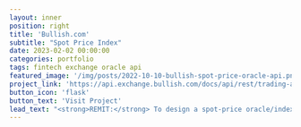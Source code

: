 ```yaml
---
layout: inner
position: right
title: 'Bullish.com'
subtitle: "Spot Price Index"
date: 2023-02-02 00:00:00
categories: portfolio
tags: fintech exchange oracle api 
featured_image: '/img/posts/2022-10-10-bullish-spot-price-oracle-api.png'
project_link: 'https://api.exchange.bullish.com/docs/api/rest/trading-api/v2/#tag--index-data'
button_icon: 'flask'
button_text: 'Visit Project'
lead_text: "<strong>REMIT:</strong> To design a spot-price oracle/index engine and related RESTful API suite in support of margin and futures products. Architectural requirements included sourcing data from redundant providers. External stakeholder requirements included 3rd party reproducibility, enabling customers to trustlessly validate. Internal stakeholder requirements included an interface for dynamic launching of indices on-demand for various business logic needs."
---
```

